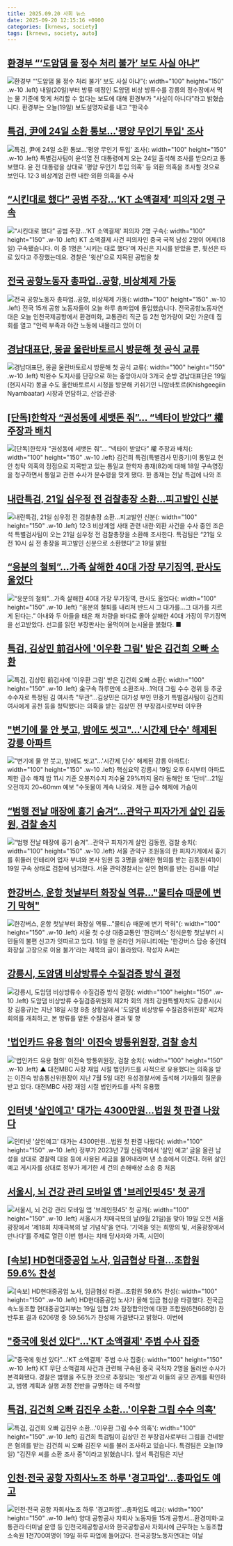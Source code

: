 ```yaml
---
title: 2025.09.20 사회 뉴스
date: 2025-09-20 12:15:16 +0900
categories: [krnews, society]
tags: [krnews, society, auto]
---
```

## [환경부 “‘도암댐 물 정수 처리 불가’ 보도 사실 아냐”](https://n.news.naver.com/mnews/article/056/0012033004)

![환경부 “‘도암댐 물 정수 처리 불가’ 보도 사실 아냐”](https://mimgnews.pstatic.net/image/origin/056/2025/09/19/12033004.jpg?type=nf220_150){: width="100" height="150" .w-10 .left}
내일(20일)부터 방류 예정인 도암댐 비상 방류수를 강릉의 정수장에서 먹는 물 기준에 맞게 처리할 수 없다는 보도에 대해 환경부가 "사실이 아니다"라고 밝혔습니다. 환경부는 오늘(19일) 보도설명자료를 내고 "한국수

## [특검, 尹에 24일 소환 통보...'평양 무인기 투입' 조사](https://n.news.naver.com/mnews/article/215/0001224666)

![특검, 尹에 24일 소환 통보...'평양 무인기 투입' 조사](https://mimgnews.pstatic.net/image/origin/215/2025/09/20/1224666.jpg?type=nf220_150){: width="100" height="150" .w-10 .left}
특별검사팀이 윤석열 전 대통령에게 오는 24일 출석해 조사를 받으라고 통보했다. 윤 전 대통령을 상대로 '평양 무인기 투입 의혹' 등 외환 의혹을 조사할 것으로 보인다. 12·3 비상계엄 관련 내란·외환 의혹을 수사

## [“시킨대로 했다” 공범 주장…‘KT 소액결제’ 피의자 2명 구속](https://n.news.naver.com/mnews/article/056/0012032613)

![“시킨대로 했다” 공범 주장…‘KT 소액결제’ 피의자 2명 구속](https://mimgnews.pstatic.net/image/origin/056/2025/09/19/12032613.jpg?type=nf220_150){: width="100" height="150" .w-10 .left}
KT 소액결제 사건 피의자인 중국 국적 남성 2명이 어제(18일) 구속됐습니다. 이 중 1명은 '시키는 대로 했다'며 자신은 지시를 받았을 뿐, 윗선은 따로 있다고 주장했는데요. 경찰은 '윗선'으로 지목된 공범을 찾

## [전국 공항노동자 총파업‥공항, 비상체제 가동](https://n.news.naver.com/mnews/article/214/0001450365)

![전국 공항노동자 총파업‥공항, 비상체제 가동](https://mimgnews.pstatic.net/image/origin/214/2025/09/19/1450365.jpg?type=nf220_150){: width="100" height="150" .w-10 .left}
전국 15개 공항 노동자들이 오늘 하루 총파업에 돌입했습니다. 전국공항노동자연대은 오늘 인천국제공항에서 환경미화, 교통관리 직군 등 2천 명가량이 모인 가운데 집회를 열고 "인력 부족과 야간 노동에 내몰리고 있어 더

## [경남대표단, 몽골 울란바토르시 방문해 첫 공식 교류](https://n.news.naver.com/mnews/article/003/0013493740)

![경남대표단, 몽골 울란바토르시 방문해 첫 공식 교류](https://mimgnews.pstatic.net/image/origin/003/2025/09/19/13493740.jpg?type=nf220_150){: width="100" height="150" .w-10 .left}
박완수 도지사를 단장으로 하는 중앙아시아 3개국 순방 경남대표단은 19일(현지시각) 몽골 수도 울란바토르시 시청을 방문해 키쉬기인 니암바토르(Khishgeegiin Nyambaatar) 시장과 면담하고, 산업·관광·

## [[단독]한학자 “권성동에 세뱃돈 줘”… “넥타이 받았다” 權 주장과 배치](https://n.news.naver.com/mnews/article/020/0003662222)

![[단독]한학자 “권성동에 세뱃돈 줘”… “넥타이 받았다” 權 주장과 배치](https://mimgnews.pstatic.net/image/origin/020/2025/09/19/3662222.jpg?type=nf220_150){: width="100" height="150" .w-10 .left}
김건희 특검(특별검사 민중기)이 통일교 현안 청탁 의혹의 정점으로 지목받고 있는 통일교 한학자 총재(82)에 대해 18일 구속영장을 청구하면서 통일교 관련 수사가 분수령을 맞게 됐다. 한 총재는 전날 특검에 나와 조

## [내란특검, 21일 심우정 전 검찰총장 소환…피고발인 신분](https://n.news.naver.com/mnews/article/009/0005561811)

![내란특검, 21일 심우정 전 검찰총장 소환…피고발인 신분](https://mimgnews.pstatic.net/image/origin/009/2025/09/19/5561811.jpg?type=nf220_150){: width="100" height="150" .w-10 .left}
12·3 비상계엄 사태 관련 내란·외환 사건을 수사 중인 조은석 특별검사팀이 오는 21일 심우정 전 검찰총장을 소환해 조사한다. 특검팀은 “21일 오전 10시 심 전 총장을 피고발인 신분으로 소환했다”고 19일 밝혔

## [“응분의 철퇴”…가족 살해한 40대 가장 무기징역, 판사도 울었다](https://n.news.naver.com/mnews/article/020/0003662347)

![“응분의 철퇴”…가족 살해한 40대 가장 무기징역, 판사도 울었다](https://mimgnews.pstatic.net/image/origin/020/2025/09/19/3662347.jpg?type=nf220_150){: width="100" height="150" .w-10 .left}
“응분의 철퇴를 내리쳐 반드시 그 대가를…그 대가를 치르게 된다는.” 아내와 두 아들을 태운 채 차량을 바다로 몰아 살해한 40대 가장이 무기징역을 선고받았다. 선고를 읽던 부장판사는 울먹이며 눈시울을 붉혔다. ■

## [특검, 김상민 前검사에 '이우환 그림' 받은 김건희 오빠 소환](https://n.news.naver.com/mnews/article/001/0015636778)

![특검, 김상민 前검사에 '이우환 그림' 받은 김건희 오빠 소환](https://mimgnews.pstatic.net/image/origin/001/2025/09/19/15636778.jpg?type=nf220_150){: width="100" height="150" .w-10 .left}
金구속 하루만에 소환조사…1억대 그림 수수 경위 등 추궁 수수자로 특정된 김 여사측 "무관"…김상민은 대가성 부인 민중기 특별검사팀이 김건희 여사에게 공천 등을 청탁했다는 의혹을 받는 김상민 전 부장검사로부터 이우환

## ["변기에 물 안 붓고, 밤에도 씻고"…'시간제 단수' 해제된 강릉 아파트](https://n.news.naver.com/mnews/article/079/0004068336)

!["변기에 물 안 붓고, 밤에도 씻고"…'시간제 단수' 해제된 강릉 아파트](https://mimgnews.pstatic.net/image/origin/079/2025/09/20/4068336.jpg?type=nf220_150){: width="100" height="150" .w-10 .left}
핵심요약 강릉시 19일 오후 6시부터 아파트 제한 급수 해제 밤 11시 기준 오봉저수지 저수율 29%까지 올라 동해안 또 '단비'…21일 오전까지 20~60mm 예보 "수돗물이 계속 나와요. 제한 급수 해제에 가슴이

## [“범행 전날 매장에 흉기 숨겨”…관악구 피자가게 살인 김동원, 검찰 송치](https://n.news.naver.com/mnews/article/081/0003576188)

![“범행 전날 매장에 흉기 숨겨”…관악구 피자가게 살인 김동원, 검찰 송치](https://mimgnews.pstatic.net/image/origin/081/2025/09/19/3576188.jpg?type=nf220_150){: width="100" height="150" .w-10 .left}
서울 관악구 조원동의 한 피자가게에서 흉기를 휘둘러 인테리어 업자 부녀와 본사 임원 등 3명을 살해한 혐의를 받는 김동원(41)이 19일 구속 상태로 검찰에 넘겨졌다. 서울 관악경찰서는 살인 혐의를 받는 김씨를 이날

## [한강버스, 운항 첫날부터 화장실 역류..."물티슈 때문에 변기 막혀"](https://n.news.naver.com/mnews/article/014/0005409368)

![한강버스, 운항 첫날부터 화장실 역류..."물티슈 때문에 변기 막혀"](https://mimgnews.pstatic.net/image/origin/014/2025/09/19/5409368.jpg?type=nf220_150){: width="100" height="150" .w-10 .left}
서울 첫 수상 대중교통인 '한강버스' 정식운항 첫날부터 시민들의 불편 신고가 잇따르고 있다. 18일 한 온라인 커뮤니티에는 '한강버스 탑승 중인데 화장실 고장으로 이용 불가'라는 제목의 글이 올라왔다. 작성자 A씨는

## [강릉시, 도암댐 비상방류수 수질검증 방식 결정](https://n.news.naver.com/mnews/article/002/0002406977)

![강릉시, 도암댐 비상방류수 수질검증 방식 결정](https://mimgnews.pstatic.net/image/origin/002/2025/09/19/2406977.jpg?type=nf220_150){: width="100" height="150" .w-10 .left}
도암댐 비상방류 수질검증위원회 제2차 회의 개최 강원특별자치도 강릉시(시장 김홍규)는 지난 18일 시청 8층 상황실에서 '도암댐 비상방류 수질검증위원회' 제2차 회의를 개최하고, 본 방류를 앞둔 수질검사 결과 및 향

## ['법인카드 유용 혐의' 이진숙 방통위원장, 검찰 송치](https://n.news.naver.com/mnews/article/055/0001293867)

!['법인카드 유용 혐의' 이진숙 방통위원장, 검찰 송치](https://mimgnews.pstatic.net/image/origin/055/2025/09/19/1293867.jpg?type=nf220_150){: width="100" height="150" .w-10 .left}
▲ 대전MBC 사장 재임 시절 법인카드를 사적으로 유용했다는 의혹을 받는 이진숙 방송통신위원장이 지난 7월 5일 대전 유성경찰서에 출석해 기자들의 질문을 받고 있다. 대전MBC 사장 재임 시절 법인카드를 사적 유용했

## [인터넷 '살인예고' 대가는 4300만원…법원 첫 판결 나왔다](https://n.news.naver.com/mnews/article/015/0005187271)

![인터넷 '살인예고' 대가는 4300만원…법원 첫 판결 나왔다](https://mimgnews.pstatic.net/image/origin/015/2025/09/19/5187271.jpg?type=nf220_150){: width="100" height="150" .w-10 .left}
정부가 2023년 7월 신림역에서 ‘살인 예고’ 글을 올린 남성을 상대로 경찰력 대응 등에 사용된 세금을 물어내라며 낸 소송에서 이겼다. 허위 살인 예고 게시자를 상대로 정부가 제기한 세 건의 손해배상 소송 중 처음

## [서울시, 뇌 건강 관리 모바일 앱 '브레인핏45' 첫 공개](https://n.news.naver.com/mnews/article/421/0008496487)

![서울시, 뇌 건강 관리 모바일 앱 '브레인핏45' 첫 공개](https://mimgnews.pstatic.net/image/origin/421/2025/09/19/8496487.jpg?type=nf220_150){: width="100" height="150" .w-10 .left}
서울시가 치매극복의 날(9월 21일)을 맞아 19일 오전 서울광장에서 '제18회 치매극복의 날 기념식'을 연다. '기억을 잇는 희망의 빛, 서울광장에서 만나다'를 주제로 열린 이번 행사는 치매 당사자와 가족, 시민이

## [[속보] HD현대중공업 노사, 임금협상 타결…조합원 59.6% 찬성](https://n.news.naver.com/mnews/article/015/0005187463)

![[속보] HD현대중공업 노사, 임금협상 타결…조합원 59.6% 찬성](https://mimgnews.pstatic.net/image/origin/015/2025/09/19/5187463.jpg?type=nf220_150){: width="100" height="150" .w-10 .left}
HD현대중공업 노사가 올해 임금 협상을 타결했다. 전국금속노동조합 현대중공업지부는 19일 임협 2차 잠정합의안에 대한 조합원(6천668명) 찬반투표 결과 6206명 중 59.56%가 찬성해 가결됐다고 밝혔다. 이번에

## ["중국에 윗선 있다"…'KT 소액결제' 주범 수사 집중](https://n.news.naver.com/mnews/article/215/0001224599)

!["중국에 윗선 있다"…'KT 소액결제' 주범 수사 집중](https://mimgnews.pstatic.net/image/origin/215/2025/09/19/1224599.jpg?type=nf220_150){: width="100" height="150" .w-10 .left}
KT 무단 소액결제 사건과 관련해 구속된 중국 국적자 2명을 둘러싼 수사가 본격화됐다. 경찰은 범행을 주도한 것으로 추정되는 '윗선'과 이들의 공모 관계를 확인하고, 범행 계획과 실행 과정 전반을 규명하는 데 주력할

## [특검, 김건희 오빠 김진우 소환…'이우환 그림 수수 의혹'](https://n.news.naver.com/mnews/article/437/0000457492)

![특검, 김건희 오빠 김진우 소환…'이우환 그림 수수 의혹'](https://mimgnews.pstatic.net/image/origin/437/2025/09/19/457492.jpg?type=nf220_150){: width="100" height="150" .w-10 .left}
김건희 특검팀이 김상민 전 부장검사로부터 그림을 건네받은 혐의를 받는 김건희 씨 오빠 김진우 씨를 불러 조사하고 있습니다. 특검팀은 오늘(19일) "김진우 씨를 소환 조사 중"이라고 밝혔습니다. 앞서 특검팀은 지난

## [인천·전국 공항 자회사노조 하루 '경고파업'…총파업도 예고](https://n.news.naver.com/mnews/article/001/0015636650)

![인천·전국 공항 자회사노조 하루 '경고파업'…총파업도 예고](https://mimgnews.pstatic.net/image/origin/001/2025/09/19/15636650.jpg?type=nf220_150){: width="100" height="150" .w-10 .left}
양대 공항공사 자회사 노동자들 15개 공항서…환경미화·교통관리·터미널 운영 등 인천국제공항공사와 한국공항공사 자회사에 근무하는 노동조합 소속원 1천700여명이 19일 하루 파업에 들어갔다. 전국공항노동자연대는 이날

